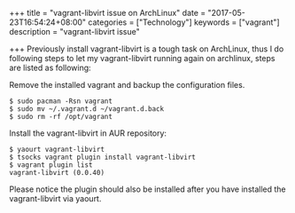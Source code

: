+++
title = "vagrant-libvirt issue on ArchLinux"
date = "2017-05-23T16:54:24+08:00"
categories = ["Technology"]
keywords = ["vagrant"]
description = "vagrant-libvirt issue"

+++
Previously install vagrant-libvirt is a tough task on ArchLinux, thus I do
following steps to let my vagrant-libvirt running again on archlinux, steps
are listed as following:    

Remove the installed vagrant and backup the configuration files.    

```
$ sudo pacman -Rsn vagrant
$ sudo mv ~/.vagrant.d ~/vagrant.d.back
$ sudo rm -rf /opt/vagrant
```

Install the vagrant-libvirt in AUR repository:    

```
$ yaourt vagrant-libvirt
$ tsocks vagrant plugin install vagrant-libvirt
$ vagrant plugin list
vagrant-libvirt (0.0.40)
```
Please notice the plugin should also be installed after you have installed the
vagrant-libvirt via yaourt.    
